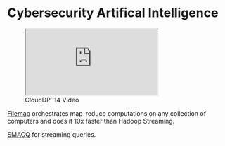 # Cybersecurity Artifical Intelligence

<figure>
    <iframe src="http://www.youtube.com/embed/8s4TtNNvZL4&rel=0&controls=0&modestbranding=1&origin=http://otowi.net" allowfullscreen />
</figure>

In 2010, we embarked on a multi-year interdisciplinary research project to build AI to detect when cyber insiders (an outside intruder or a rogue insider) are active within a network.
Our approach models normal behaviors from multiple data sources inside a network and detects anomalous changes that are consistent with adversary activity.   This approach demonstrates  aspects of "[third-wave AI](https://www.youtube.com/watch?v=-O01G3tSYpU)" like explainability and model-based learning of sparse data,  that are more sophisticated and efficient than deep learning.

Our work has resulted in top publications, patents, and [PathScan](http://www.ey.com/gl/en/services/advisory/ey-los-alamos-national-laboratory---pathscan), a commercial product.

<div style="clear:right" />
    
# Intrusion Tolerance

An intrusion tolerant cyber system can maintain certain performance characteristics even when components have been compromised. 

[Intrusion Tolerance & The Problem With Best Practices](https://drive.google.com/file/d/1b1WOWxBtCcmk_N_KQ0FwoaYG-I-fvu0W)

# Scalable Analytics
<figure>
    <img src="https://raw.githubusercontent.com/wiki/mfisk/filemap/images/WANCloud.png" alt="Wide-area distributed computing"  />
    <figcaption>Wide-area distributed computing</figcaption>
</figure>

<figure>
   <iframe src="http://www.youtube.com/embed/bewEtDupC10" allowfullscreen></iframe>
    <figcaption>CloudDP '14 Video</figcaption>
</figure>

[Filemap](/filemap) orchestrates map-reduce computations on any collection of computers and does it 10x faster than Hadoop Streaming. 


<div style="clear:right" />

[SMACQ](/smacq) for streaming queries.


